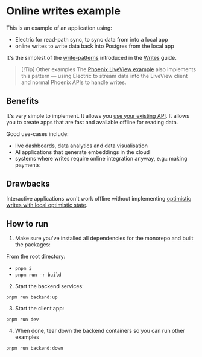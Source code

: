 
# Online writes example

This is an example of an application using:

- Electric for read-path sync, to sync data from into a local app
- online writes to write data back into Postgres from the local app

It's the simplest of the [write-patterns](https://electric-sql.com/docs/guides/writes#patterns) introduced in the [Writes](https://electric-sql.com/docs/guides/writes#patterns) guide.

> [!Tip] Other examples
> The [Phoenix LiveView example](../../../phoenix-liveview) also implements this pattern &mdash; using Electric to stream data into the LiveView client and normal Phoenix APIs to handle writes.

## Benefits

It's very simple to implement. It allows you [use your existing API](https://electric-sql.com/blog/2024/11/21/local-first-with-your-existing-api). It allows you to create apps that are fast and available offline for reading data.

Good use-cases include:

- live dashboards, data analytics and data visualisation
- AI applications that generate embeddings in the cloud
- systems where writes require online integration anyway, e.g.: making payments

## Drawbacks

Interactive applications won't work offline without implementing [optimistic writes with local optimistic state](../../optimistic-state).

## How to run

1. Make sure you've installed all dependencies for the monorepo and built the packages:

From the root directory:

- `pnpm i`
- `pnpm run -r build`

2. Start the backend services:

`pnpm run backend:up`

3. Start the client app:

`pnpm run dev`

4. When done, tear down the backend containers so you can run other examples

`pnpm run backend:down`
